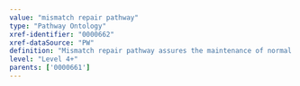 ```yaml
---
value: "mismatch repair pathway"
type: "Pathway Ontology"
xref-identifier: "0000662"
xref-dataSource: "PW"
definition: "Mismatch repair pathway assures the maintenance of normal Watson-Crick base pairing. Bases incorrectly matched during DNA replication are removed and replaced with the correct ones."
level: "Level 4+"
parents: ['0000661']
---
```

